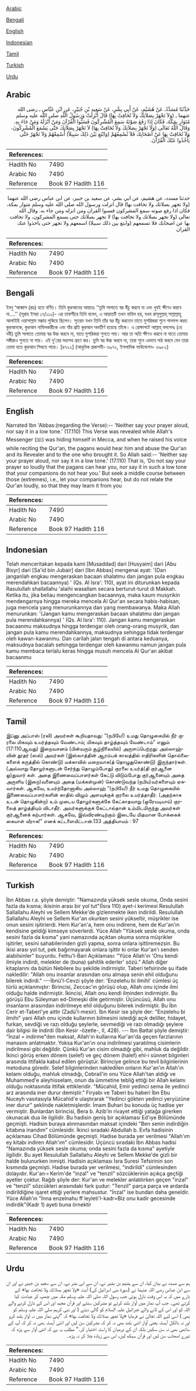 [Arabic](#arabic)

[Bengali](#bengali)

[English](#english)

[Indonesian](#indonesian)

[Tamil](#tamil)

[Turkish](#turkish)

[Urdu](#urdu)

## Arabic


<div dir="rtl" lang="ar" style={{fontSize:'larger',backgroundColor:'#f8f9fa',padding:20}}>
حَدَّثَنَا مُسَدَّدٌ، عَنْ هُشَيْمٍ، عَنْ أَبِي بِشْرٍ، عَنْ سَعِيدِ بْنِ جُبَيْرٍ، عَنِ ابْنِ عَبَّاسٍ ـ رضى الله عنهما ـ ‏(‏وَلاَ تَجْهَرْ بِصَلاَتِكَ وَلاَ تُخَافِتْ بِهَا‏)‏ قَالَ أُنْزِلَتْ وَرَسُولُ اللَّهِ صلى الله عليه وسلم مُتَوَارٍ بِمَكَّةَ، فَكَانَ إِذَا رَفَعَ صَوْتَهُ سَمِعَ الْمُشْرِكُونَ فَسَبُّوا الْقُرْآنَ وَمَنْ أَنْزَلَهُ وَمَنْ جَاءَ بِهِ‏.‏ وَقَالَ اللَّهُ تَعَالَى ‏(‏وَلاَ تَجْهَرْ بِصَلاَتِكَ وَلاَ تُخَافِتْ بِهَا‏)‏ لاَ تَجْهَرْ بِصَلاَتِكَ حَتَّى يَسْمَعَ الْمُشْرِكُونَ، وَلاَ تُخَافِتْ بِهَا عَنْ أَصْحَابِكَ فَلاَ تُسْمِعُهُمْ ‏(‏وَابْتَغِ بَيْنَ ذَلِكَ سَبِيلاً‏)‏ أَسْمِعْهُمْ وَلاَ تَجْهَرْ حَتَّى يَأْخُذُوا عَنْكَ الْقُرْآنَ‏.‏
</div>
<div style={{backgroundColor:'#f8f9fa',padding:20, marginBottom: 10}}><table> <thead> <tr> <th>References:</th> <th></th> </tr> </thead> <tbody><tr><td>Hadith No</td><td>7490</td></tr><tr><td>Arabic No</td><td>7490</td></tr><tr><td>Reference</td><td>Book 97 Hadith 116</td></tr></tbody></table></div>


<div dir="rtl" lang="ar" style={{fontSize:'larger',backgroundColor:'#f8f9fa',padding:20}}>
حدثنا مسدد، عن هشيم، عن ابي بشر، عن سعيد بن جبير، عن ابن عباس رضى الله عنهما (ولا تجهر بصلاتك ولا تخافت بها) قال انزلت ورسول الله صلى الله عليه وسلم متوار بمكة، فكان اذا رفع صوته سمع المشركون فسبوا القران ومن انزله ومن جاء به. وقال الله تعالى (ولا تجهر بصلاتك ولا تخافت بها) لا تجهر بصلاتك حتى يسمع المشركون، ولا تخافت بها عن اصحابك فلا تسمعهم (وابتغ بين ذلك سبيلا) اسمعهم ولا تجهر حتى ياخذوا عنك القران
</div>
<div style={{backgroundColor:'#f8f9fa',padding:20, marginBottom: 10}}><table> <thead> <tr> <th>References:</th> <th></th> </tr> </thead> <tbody><tr><td>Hadith No</td><td>7490</td></tr><tr><td>Arabic No</td><td>7490</td></tr><tr><td>Reference</td><td>Book 97 Hadith 116</td></tr></tbody></table></div>

## Bengali


<div dir="ltr" lang="bn" style={{fontSize:'larger',backgroundColor:'#f8f9fa',padding:20}}>
ইবনু ‘আব্বাস (রাঃ) হতে বর্ণিত। তিনি কুরআনের আয়াতঃ ‘‘তুমি সালাতে স্বর উঁচু করবে না এবং খুবই ক্ষীণও করবে না....’’ (সূরাহ ইসরা ১৭/১১০)- এর তাফসীরে তিনি বলেন, এ আয়াতটি তখন নাযিল হয়, যখন রাসূলুল্লাহ্ সাল্লাল্লাহু আলাইহি ওয়াসাল্লাম মক্কায় লুকিয়ে ছিলেন। সুতরাং যখন তিনি তাঁর স্বর উঁচু করতেন তাতে মুশরিকরা শুনে গালমন্দ করত কুরআনকে, কুরআন নাযিলকারীকে এবং যাঁর প্রতি কুরআন অবতীর্ণ হয়েছে তাঁকে। এ প্রেক্ষাপটে আল্লাহ্ বললেনঃ (হে নবী) তুমি সালাতে তোমার স্বর উচ্চ করবে না, যাতে মুশরিকরা শুনতে পায়। আর তা অতি ক্ষীণও করবে না যাতে তোমার সঙ্গীরাও শুনতে না পায়। এই দু’য়ের মধ্যপথ গ্রহণ কর। তুমি স্বর উচ্চ করবে না, তারা শুনে এভাবে পাঠ করবে যেন তারা তোমা হতে কুরআন শিখতে পারে। [৪৭২২] (আধুনিক প্রকাশনী- ৬৯৭২, ইসলামিক ফাউন্ডেশন- ৬৯৮২)
</div>
<div style={{backgroundColor:'#f8f9fa',padding:20, marginBottom: 10}}><table> <thead> <tr> <th>References:</th> <th></th> </tr> </thead> <tbody><tr><td>Hadith No</td><td>7490</td></tr><tr><td>Arabic No</td><td>7490</td></tr><tr><td>Reference</td><td>Book 97 Hadith 116</td></tr></tbody></table></div>

## English


<div dir="ltr" lang="en" style={{fontSize:'larger',backgroundColor:'#f8f9fa',padding:20}}>
Narrated Ibn 'Abbas:(regarding the Verse):-- 'Neither say your prayer aloud, nor say it in a low tone.' (17.110) This Verse was revealed while Allah's Messenger (ﷺ) was hiding himself in Mecca, and when he raised his voice while reciting the Qur'an, the pagans would hear him and abuse the Qur'an and its Revealer and to the one who brought it. So Allah said:-- 'Neither say your prayer aloud, nor say it in a low tone.' (17.110) That is, 'Do not say your prayer so loudly that the pagans can hear you, nor say it in such a low tone that your companions do not hear you.' But seek a middle course between those (extremes), i.e., let your companions hear, but do not relate the Qur'an loudly, so that they may learn it from you
</div>
<div style={{backgroundColor:'#f8f9fa',padding:20, marginBottom: 10}}><table> <thead> <tr> <th>References:</th> <th></th> </tr> </thead> <tbody><tr><td>Hadith No</td><td>7490</td></tr><tr><td>Arabic No</td><td>7490</td></tr><tr><td>Reference</td><td>Book 97 Hadith 116</td></tr></tbody></table></div>

## Indonesian


<div dir="ltr" lang="id" style={{fontSize:'larger',backgroundColor:'#f8f9fa',padding:20}}>
Telah menceritakan kepada kami [Musaddad] dari [Husyaim] dari [Abu Bisyr] dari [Sa'id bin Jubair] dari [Ibn Abbas] mengenai ayat: '(Dan janganlah engkau mengeraskan bacaan shalatmu dan jangan pula engkau merendahkan bacaannya) ' (Qs. Al Isra': 110), ayat ini diturunkan kepada Rasulullah shallallahu 'alaihi wasallam secara berturut-turut di Makkah. Ketika itu, jika beliau mengencangkan bacaannya, maka kaum musyrikin mendengarnya hingga mereka mencela Al Qur'an secara habis-habisan, juga mencela yang menurunkannya dan yang membawanya. Maka Allah menurunkan: '(Jangan kamu mengeraskan bacaan shalatmu dan jangan pula merendahkannya) ' (Qs. Al Isra': 110). Jangan kamu mengeraskan bacaanmu maksudnya hingga terdengar oleh orang-orang musyrik, dan jangan pula kamu merendahkannya, maksudnya sehingga tidak terdengar oleh kawan-kawanmu. Dan carilah jalan tengah di antara keduanya, maksudnya bacalah sehingga terdengar oleh kawanmu namun jangan pula kamu membaca terlalu keras hingga musuh mencela Al Qur'an akibat bacaanmu
</div>
<div style={{backgroundColor:'#f8f9fa',padding:20, marginBottom: 10}}><table> <thead> <tr> <th>References:</th> <th></th> </tr> </thead> <tbody><tr><td>Hadith No</td><td>7490</td></tr><tr><td>Arabic No</td><td>7490</td></tr><tr><td>Reference</td><td>Book 97 Hadith 116</td></tr></tbody></table></div>

## Tamil


<div dir="ltr" lang="ta" style={{fontSize:'larger',backgroundColor:'#f8f9fa',padding:20}}>
இப்னு அப்பாஸ் (ரலி) அவர்கள் கூறியதாவது: “(நபியே!) உமது தொழுகையில் நீர் குரலை மிகவும் உயர்த்தவும் வேண்டாம்; மிகவும் தாழ்த்தவும் வேண்டாம்” எனும் (17:110ஆவது) இறைவசனம் (பின்வரும் சூழ்நிலையில்) அருளப்பெற்றது: அல்லாஹ்வின் தூதர் (ஸல்) அவர்கள் (இஸ்லாத்தின் ஆரம்பக் காலத்தில் எதிரிகளின் தொல்லைகளைக் கருத்தில் கொண்டு) மக்காவில் மறைவாக(த் தொழுதுகொண்டு) இருந்தார்கள். (அவ்வாறு தோழர்களுடன் சேர்ந்து தொழும்போது) குரலை உயர்த்(தி குர்ஆனை ஓ)துவார் கள். அதை இணைவைப்பாளர்கள் கேட்டு விடும்போது குர்ஆனையும் அதை அருளிய (இறை)வனையும் அதை (மக்கள்முன்) கொண்டுவந்த (நபிய)வர்களையும் ஏசுவார்கள். ஆகவே, உயர்ந்தோனாகிய அல்லாஹ் “(நபியே!) நீர் உமது தொழுகையில் இணைவைப்பாளர்களின் காதில் விழும் அளவுக்குக் குரலை உயர்த்தாதீர். (அதற்காக உடன் தொழுகின்ற) உம் முடைய தோழர்களுக்கே கேட்காதவாறு (ஒரேயடியாய்) குரலைத் தாழ்த்தியும் விடாதீர். அவர்களுக்குக் கேட்டால்தான் உம்மிடமிருந்து அவர்கள் குர்ஆனைக் கற்பார்கள். ஆகவே, இவ்விரண்டிற்கும் இடையே மிதமான போக்கைக் கையாள் வீராக!” எனக் கட்டளையிட்டான்.133 அத்தியாயம் : 97
</div>
<div style={{backgroundColor:'#f8f9fa',padding:20, marginBottom: 10}}><table> <thead> <tr> <th>References:</th> <th></th> </tr> </thead> <tbody><tr><td>Hadith No</td><td>7490</td></tr><tr><td>Arabic No</td><td>7490</td></tr><tr><td>Reference</td><td>Book 97 Hadith 116</td></tr></tbody></table></div>

## Turkish


<div dir="ltr" lang="tr" style={{fontSize:'larger',backgroundColor:'#f8f9fa',padding:20}}>
İbn Abbas r.a. şöyle demiştir: "Namazında yüksek sesle okuma, Onda sesini fazla da kısma; ikisinin arası bir yol tut"(İsra 110) ayet-i kerimesi Resulullah Sallallahu Aleyhi ve Sellem Mekke'de gizlenmekte iken indirildi. Resulullah Sallallahu Aleyhi ve Sellem Kur'an okurken sesini yükseltir, müşrikler ise onun sesini işitirierdi. Hem Kur'an'a, hem onu indirene, hem de Kur'an'ın kendisine geldiği kimseye söverlerdi. Yüce Allah "Yüksek sesle okuma, onda sesini fazla da kısma" yani namazında açıktan okuma sonra müşrikler işitirler, sesini sahabilerinden gizli yapma, sonra onlara işittiremezsin. Bu ikisi arası yol tut, pek bağırmayarak onlara işittir ki onlar Kur'an'ı senden alabilsinler" buyurdu. Fethu'l-Bari Açıklaması: "Yüce Allah'ın 'Onu kendi ilmiyle indirdi, melekler de (buna) şahitlik ederler' sözü." Allah diğer kitaplarını da bütün Nebilere bu şekilde indirmiştir. Taberi tefsirinde şu ifade nakledilir: "Allah onu insanlar arasından onu almaya senin ehil olduğunu bilerek indirdi." ---İbnü'l-Cevzi şöyle der: 'Enzelehu bi ilmihl' cümlesi üç türlü açıklanmıştır: Birincisi, Zeccac'ın görüşü olup, Allah onu içinde ilmi olduğu halde indirmiştir. İkincisi, Allah onu kendi ilminden indirmiştir. Bu görüşü Ebu Süleyman ed-Dimeşki dile getirmiştir. Üçüncüsü, Allah onu insanların arasından indirilmeye ehil olduğunu bilerek indirmiştir. Bu İbn Cerir et-Taberl'ye aittir (Zadü'l-mesir). İbn Kesir ise şöyle der: "Enzelehu bi ilmihi" yani Allah onu içinde kullarının bilmesini istediği açık deliller, hidayet, furkan, sevdiği ve razı olduğu şeylerle, sevmediği ve razı olmadığı şeylere dair bilgisi ile indirdi (İbn Kesir -özetle-, II, 428). --- İbn Battal şöyle demiştir: "İnzal = indirme"den maksat, Allah'ın kullarına Kur'an'da geçen farzlarının manasını anlatmaktır. Yoksa Kur'an'ın ona indirilmesi yaratılmış cisimlerin indirilmesi gibi değildir. Çünkü Kur'an cisim olmadığı gibi, mahluk da değildir. İkinci görüş erken dönem (selef) ve geç dönem (halef) ehl-i sünnet bilginleri arasında ittifakla kabul edilen görüştür. Birinciye gelince bu tevil bilginlerinin metoduna göredir. Selef bilginlerinden nakledilen onların Kur'an'ın Allah'ın kelamı olduğu, mahluk olmadığı, Cebrail'in onu Yüce Allah'tan aldığı ve Muhammed'e aleyhisselam, onun da ümmetine tebliğ ettiği bir Allah kelamı olduğu noktasında ittifak ettikleridir. "Mücahid, Emir yedinci sema ile yedinci arz arasında iner durur demiştir." Firyabı ve Taberi bu haberi İbn Ebu Nuceyh vasıtasıyla Mücahid'e ulaştırarak "Yedinci gökten yedinci yeryüzüne iner durur" şeklinde nakletmişlerdir. İmam Buhari bu konuda üç hadise yer vermiştir. Bunlardan birincisi, Bera b. Azib'in rivayet ettiği yatağa girerken okunacak dua ile ilgilidir. Bu hadisin geniş bir açıklaması Ed'ıye Bölümünde geçmişti. Hadisin buraya alınmasından maksat içindeki "Ben senin indirdiğin kitabına inandım" cümlesidir. İkinci sıradaki Abdullah b. Evfa hadisinin açıklaması Cihad Bölümünde geçmişti. Hadise burada yer verilmesi "Allah'ım ey kitabı indiren Allah'ım" cümlesidir. Üçüncü sıradaki İbn Abbas hadisi "Namazında yüksek sesle okuma; onda sesini fazla da kısma" ayetiyle ilgilidir. Bu ayet Resulullah Sallallahu Aleyhi ve Sellem Mekke'de gizli bir halde bulunurken inmişti. Hadisin açıklaması İsra Suresi Tefsirinin son kısmında geçmişti. Hadise burada yer verilmesi, "indirildi" cümlesinden dolayıdır. Kur'an-ı Kerim'de "inzal" ve "tenzil" sözcüklerinin açıkça geçtiği ayetler çoktur. Rağıb şöyle der: Kur'an ve melekler anlatılırken geçen "inzal" ve "tenzil" sözcükleri arasındaki fark şudur: "Tenzil" parça parça ve ardarda indirildiğine işaret ettiği yerlere mahsustur. "İnzal" ise bundan daha geneldir. Yüce Allah'ın "İnna enzelnahu ff leyleti'l-kadr=Biz onu kadir gecesinde indirdik"(Kadr 1) ayeti buna örnektir
</div>
<div style={{backgroundColor:'#f8f9fa',padding:20, marginBottom: 10}}><table> <thead> <tr> <th>References:</th> <th></th> </tr> </thead> <tbody><tr><td>Hadith No</td><td>7490</td></tr><tr><td>Arabic No</td><td>7490</td></tr><tr><td>Reference</td><td>Book 97 Hadith 116</td></tr></tbody></table></div>

## Urdu


<div dir="rtl" lang="ur" style={{fontSize:'larger',backgroundColor:'#f8f9fa',padding:20}}>
ہم سے مسدد نے بیان کیا، ان سے ہشیم بن بشیر نے، ان سے ابی بشر نے، ان سے سعید بن جبیر نے اور ان سے ابن عباس رضی اللہ عنہما نے (سورۃ بنی اسرائیل کی) آیت «ولا تجهر بصلاتك ولا تخافت بها‏» کے بارے میں کہ یہ اس وقت نازل ہوئی جب رسول اللہ صلی اللہ علیہ وسلم مکہ میں چھپ کر عبادت کیا کرتے تھے۔ جب آپ نماز میں آواز بلند کرتے تو مشرکین سنتے اور قرآن مجید اور اس کے نازل کرنے والے اللہ کو اور اس کے لانے والے جبرائیل علیہ السلام کو گالی دیتے ( اور نبی کریم صلی اللہ علیہ وسلم کو بھی ) اسی لیے اللہ تعالیٰ نے فرمایا «ولا تجهر بصلاتك ولا تخافت بها‏» کہ ”اپنی نماز میں نہ آواز بلند کرو اور نہ بالکل آہستہ یعنی آواز اتنی بلند بھی نہ کر کہ مشرکین سن لیں اور اتنی آہستہ بھی نہ کر کہ آپ کے ساتھی بھی نہ سن سکیں بلکہ ان کے درمیان کا راستہ اختیار کر۔“ مطلب یہ ہے کہ اتنی آواز سے پڑھ کہ تیرے اصحاب سن لیں اور قرآن سیکھ لیں، اس سے زیادہ چلا کر نہ پڑھ۔
</div>
<div style={{backgroundColor:'#f8f9fa',padding:20, marginBottom: 10}}><table> <thead> <tr> <th>References:</th> <th></th> </tr> </thead> <tbody><tr><td>Hadith No</td><td>7490</td></tr><tr><td>Arabic No</td><td>7490</td></tr><tr><td>Reference</td><td>Book 97 Hadith 116</td></tr></tbody></table></div>